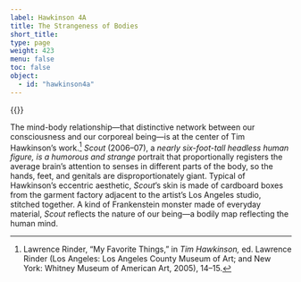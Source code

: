 ```yaml
---
label: Hawkinson 4A
title: The Strangeness of Bodies
short_title:
type: page
weight: 423
menu: false
toc: false
object:
  - id: "hawkinson4a"
---
```

{{<q-figure id="hawkinson4a" >}}

The mind-body relationship—that distinctive network between our consciousness and our corporeal being—is at the center of Tim Hawkinson’s work.[^1] *Scout* (2006–07), a *nearly six-foot-tall headless human figure, is a humorous and strange* portrait that proportionally registers the average brain’s attention to senses in different parts of the body, so the hands, feet, and genitals are disproportionately giant. Typical of Hawkinson’s eccentric aesthetic, *Scout*’s skin is made of cardboard boxes from the garment factory adjacent to the artist’s Los Angeles studio, stitched together. A kind of Frankenstein monster made of everyday material, *Scout* reflects the nature of our being—a bodily map reflecting the human mind.

[^1]: Lawrence Rinder, “My Favorite Things,” in *Tim Hawkinson,* ed. Lawrence Rinder (Los Angeles: Los Angeles County Museum of Art; and New York: Whitney Museum of American Art, 2005), 14–15.
